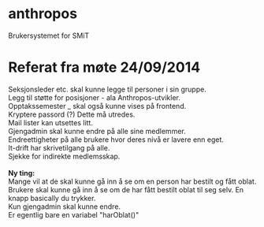 anthropos
=========

Brukersystemet for SMiT

Referat fra møte 24/09/2014
=========

Seksjonsleder etc. skal kunne legge til personer i sin gruppe.<br/>
Legg til støtte for posisjoner - ala Anthropos-utvikler.<br/>
Opptakssemester _ skal også kunne vises på frontend.<br/>
Kryptere passord (?) Dette må utredes.<br/>
Mail lister kan utsettes litt.<br/>
Gjengadmin skal kunne endre på alle sine medlemmer.<br/>
Endreettigheter på alle brukere hvor deres nivå er lavere enn eget. <br/>
It-drift har skrivetilgang på alle.<br/>
Sjekke for indirekte medlemsskap. <br/><br/>
**Ny ting:**<br/>
Mange vil at de skal kunne gå inn å se om en person har bestilt og fått oblat.<br/>
Brukere skal kunne gå inn å se om de har fått bestilt oblat til seg selv. En knapp basically du trykker. <br/>
Kun gjengadmin skal kunne endre. <br/>
Er egentlig bare en variabel "harOblat()"

